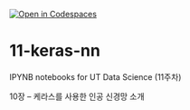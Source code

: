 [![Open in Codespaces](https://classroom.github.com/assets/launch-codespace-2972f46106e565e64193e422d61a12cf1da4916b45550586e14ef0a7c637dd04.svg)](https://classroom.github.com/open-in-codespaces?assignment_repo_id=17123618)
# 11-keras-nn

IPYNB notebooks for UT Data Science (11주차)

10장 – 케라스를 사용한 인공 신경망 소개
